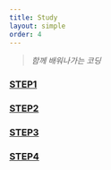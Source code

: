 ```yaml
---
title: Study 
layout: simple
order: 4
---
```


> *함께 배워나가는 코딩*



### [STEP1](/temp/title/STEP1/STEP1)

### [STEP2](/temp/title/STEP2/STEP2)

### [STEP3](/temp/title/STEP3/STEP3)

### [STEP4](/temp/title/STEP4/STEP4)
